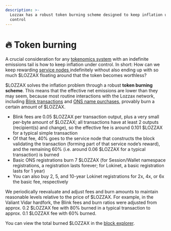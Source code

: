 ```yaml
---
description: >-
  Lozzax has a robust token burning scheme designed to keep inflation under
  control
---
```


# 🔥 Token burning

A crucial consideration for any [tokenomics system](./) with an indefinite emissions tail is how to keep inflation under control. In short: How can we keep rewarding [service nodes ](../lozzax-service-nodes.md)indefinitely without also ending up with so much $LOZZAX floating around that the token becomes worthless? 

$LOZZAX solves the inflation problem through a robust **token burning scheme**. This means that the effective net emissions are lower than they may seem, because most routine interactions with the Lozzax network, including [Blink transactions](../blink-instant-transactions.md) and [ONS name purchases](../../using-the-lozzax-blockchain/using-lozzax-name-system.md), provably burn a certain amount of $LOZZAX. 

* Blink fees are 0.05 $LOZZAX per transaction output, plus a very small per-byte amount of $LOZZAX; all transactions have at least 2 outputs \(recipient\(s\) and change\), so the effective fee is around 0.101 $LOZZAX for a typical simple transaction
* Of that fee, 40% goes to the service node that constructs the block validating the transaction \(forming part of that service node’s reward\), and the remaining 60% \(i.e. around 0.06 $LOZZAX for a typical transaction\) is burned
* Basic ONS registrations burn 7 $LOZZAX \(for Session/Wallet namespace registrations, a registration lasts forever; for Lokinet, a basic registration lasts for 1 year\)
* You can also buy 2, 5, and 10-year Lokinet registrations for 2x, 4x, or 6x the basic fee, respectively

We periodically reevaluate and adjust fees and burn amounts to maintain reasonable levels relative to the price of $LOZZAX. For example, in the Valiant Vidar hardfork, the Blink fees and burn ratios were adjusted from approx. 0.2 $LOZZAX fee with 80% burned in a typical transaction to approx. 0.1 $LOZZAX fee with 60% burned.

You can view the total burned $LOZZAX in the [block explorer](http://explorer.lozzax.xyz/).  
  
  


